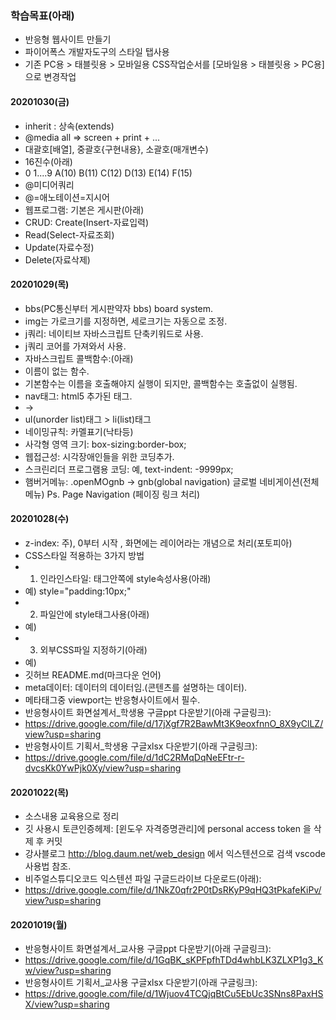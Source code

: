 ### 학습목표(아래)

- 반응형 웹사이트 만들기
- 파이어폭스 개발자도구의 스타일 탭사용
- 기존 PC용 > 태블릿용 > 모바일용 CSS작업순서를 [모바일용 > 태블릿용 > PC용] 으로 변경작업

#### 20201030(금)
- inherit : 상속(extends)
- @media all => screen + print + ...
- 대괄호[배열], 중괄호{구현내용}, 소괄호(매개변수)
- 16진수(아래)
- 0 1....9 A(10) B(11) C(12) D(13) E(14) F(15)
- @미디어쿼리
- @=애노테이션=지시어
- 웹프로그램: 기본은 게시판(아래)
- CRUD: Create(Insert-자료입력)
- Read(Select-자료조회)
- Update(자료수정)
- Delete(자료삭제)

#### 20201029(목)
- bbs(PC통신부터 게시판약자 bbs) board system.
- img는 가로크기를 지정하면, 세로크기는 자동으로 조정.
- j쿼리: 네이티브 자바스크립트 단축키워드로 사용.
- j쿼리 코어를 가져와서 사용.
- 자바스크립트 콜백함수:(아래)
- 이름이 없는 함수.
- 기본함수는 이름을 호출해야지 실행이 되지만, 콜백함수는 호출없이 실행됨.
- nav태그: html5 추가된 태그.
- <div id="nav"></div> -> <nav></nav>
- ul(unorder list)태그 > li(list)태그
- 네이밍규칙: 카멜표기(낙타등)
- 사각형 영역 크기: box-sizing:border-box;
- 웹접근성: 시각장애인들을 위한 코딩추가.
- 스크린리더 프로그램용 코딩: 예, text-indent: -9999px;
- 햄버거메뉴: .openMOgnb -> gnb(global navigation) 글로벌 네비게이션(전체 메뉴)
Ps. Page Navigation (페이징 링크 처리)
#### 20201028(수)
- z-index: 주), 0부터 시작 , 화면에는 레이어라는 개념으로 처리(포토피아)
- CSS스타일 적용하는 3가지 방법
- 1. 인라인스타일: 태그안쪽에 style속성사용(아래) 
- 예) style="padding:10px;"
- 2. 파일안에 style태그사용(아래)
- 예) <style>내부스타일 주기</style>
- 3. 외부CSS파일 지정하기(아래)
- 예) <link href="css파일위치" />
- 깃허브 README.md(마크다운 언어)
- meta데이터: 데이터의 데이터임.(콘텐츠를 설명하는 데이터).
- 메타태그중 viewport는 반응형사이트에서 필수.
- 반응형사이트 화면설계서_학생용 구글ppt 다운받기(아래 구글링크):
- https://drive.google.com/file/d/17jXgf7R2BawMt3K9eoxfnnO_8X9yClLZ/view?usp=sharing
- 반응형사이트 기획서_학생용 구글xlsx 다운받기(아래 구글링크):
- https://drive.google.com/file/d/1dC2RMqDqNeEFtr-r-dvcsKk0YwPjk0Xy/view?usp=sharing

#### 20201022(목)
- 소스내용 교육용으로 정리
- 깃 사용시 토큰인증헤제: [윈도우 자격증명관리]에 personal access token 을 삭제 후 커밋
- 강사블로그 http://blog.daum.net/web_design 에서 익스텐션으로 검색 vscode 사용법 참조.
- 비주얼스튜디오코드 익스텐션 파일 구글드라이브 다운로드(아래):
- https://drive.google.com/file/d/1NkZ0qfr2P0tDsRKyP9qHQ3tPkafeKiPv/view?usp=sharing

#### 20201019(월)

- 반응형사이트 화면설계서_교사용 구글ppt 다운받기(아래 구글링크):
- https://drive.google.com/file/d/1GqBK_sKPFpfhTDd4whbLK3ZLXP1g3_Kw/view?usp=sharing
- 반응형사이트 기획서_교사용 구글xlsx 다운받기(아래 구글링크):
- https://drive.google.com/file/d/1Wjuov4TCQjqBtCu5EbUc3SNns8PaxHSX/view?usp=sharing
